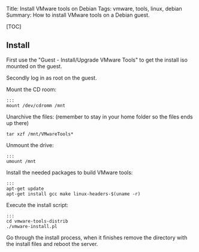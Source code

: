 Title: Install VMware tools on Debian 
Tags: vmware, tools, linux, debian
Summary: How to install VMware tools on a Debian guest.

[TOC]

## Install

First use the "Guest - Install/Upgrade VMware Tools" to get the install iso mounted on the guest.

Secondly log in as root on the guest.

Mount the CD room:
    
    :::
    mount /dev/cdromm /mnt

Unarchive the files: (remember to stay in your home folder so the files ends up there)

    tar xzf /mnt/VMwareTools*

Unmount the drive:

    :::
    umount /mnt

Install the needed packages to build VMware tools:

    :::
    apt-get update
    apt-get install gcc make linux-headers-$(uname -r)

Execute the install script: 

    :::
    cd vmware-tools-distrib
    ./vmware-install.pl

Go through the install process, when it finishes remove the directory with the install files and reboot the server.
